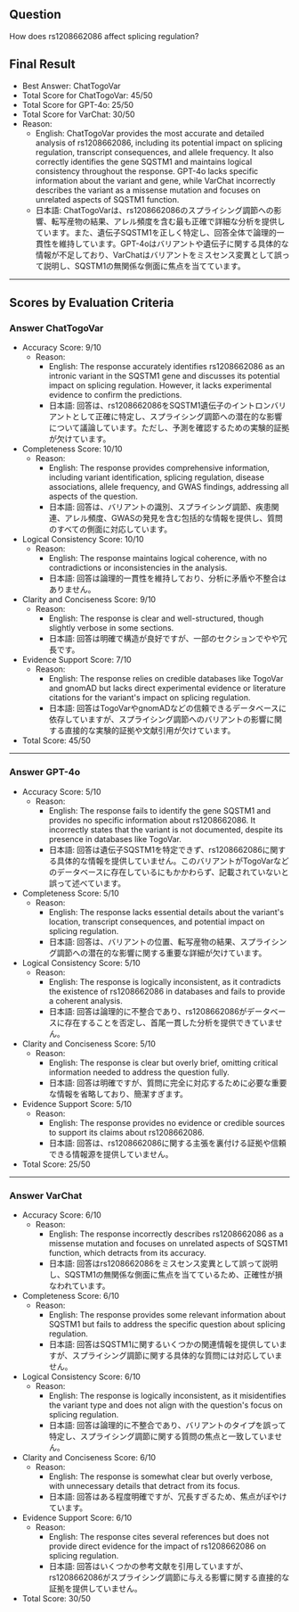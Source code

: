 ## Question

How does rs1208662086 affect splicing regulation?

## Final Result

- Best Answer: ChatTogoVar
- Total Score for ChatTogoVar: 45/50
- Total Score for GPT-4o: 25/50
- Total Score for VarChat: 30/50
- Reason:
  - English: ChatTogoVar provides the most accurate and detailed analysis of rs1208662086, including its potential impact on splicing regulation, transcript consequences, and allele frequency. It also correctly identifies the gene SQSTM1 and maintains logical consistency throughout the response. GPT-4o lacks specific information about the variant and gene, while VarChat incorrectly describes the variant as a missense mutation and focuses on unrelated aspects of SQSTM1 function.
  - 日本語: ChatTogoVarは、rs1208662086のスプライシング調節への影響、転写産物の結果、アレル頻度を含む最も正確で詳細な分析を提供しています。また、遺伝子SQSTM1を正しく特定し、回答全体で論理的一貫性を維持しています。GPT-4oはバリアントや遺伝子に関する具体的な情報が不足しており、VarChatはバリアントをミスセンス変異として誤って説明し、SQSTM1の無関係な側面に焦点を当てています。

---

## Scores by Evaluation Criteria

### Answer ChatTogoVar
- Accuracy Score: 9/10
  - Reason: 
    - English: The response accurately identifies rs1208662086 as an intronic variant in the SQSTM1 gene and discusses its potential impact on splicing regulation. However, it lacks experimental evidence to confirm the predictions.
    - 日本語: 回答は、rs1208662086をSQSTM1遺伝子のイントロンバリアントとして正確に特定し、スプライシング調節への潜在的な影響について議論しています。ただし、予測を確認するための実験的証拠が欠けています。
- Completeness Score: 10/10
  - Reason: 
    - English: The response provides comprehensive information, including variant identification, splicing regulation, disease associations, allele frequency, and GWAS findings, addressing all aspects of the question.
    - 日本語: 回答は、バリアントの識別、スプライシング調節、疾患関連、アレル頻度、GWASの発見を含む包括的な情報を提供し、質問のすべての側面に対応しています。
- Logical Consistency Score: 10/10
  - Reason: 
    - English: The response maintains logical coherence, with no contradictions or inconsistencies in the analysis.
    - 日本語: 回答は論理的一貫性を維持しており、分析に矛盾や不整合はありません。
- Clarity and Conciseness Score: 9/10
  - Reason: 
    - English: The response is clear and well-structured, though slightly verbose in some sections.
    - 日本語: 回答は明確で構造が良好ですが、一部のセクションでやや冗長です。
- Evidence Support Score: 7/10
  - Reason: 
    - English: The response relies on credible databases like TogoVar and gnomAD but lacks direct experimental evidence or literature citations for the variant's impact on splicing regulation.
    - 日本語: 回答はTogoVarやgnomADなどの信頼できるデータベースに依存していますが、スプライシング調節へのバリアントの影響に関する直接的な実験的証拠や文献引用が欠けています。
- Total Score: 45/50

---

### Answer GPT-4o
- Accuracy Score: 5/10
  - Reason: 
    - English: The response fails to identify the gene SQSTM1 and provides no specific information about rs1208662086. It incorrectly states that the variant is not documented, despite its presence in databases like TogoVar.
    - 日本語: 回答は遺伝子SQSTM1を特定できず、rs1208662086に関する具体的な情報を提供していません。このバリアントがTogoVarなどのデータベースに存在しているにもかかわらず、記載されていないと誤って述べています。
- Completeness Score: 5/10
  - Reason: 
    - English: The response lacks essential details about the variant's location, transcript consequences, and potential impact on splicing regulation.
    - 日本語: 回答は、バリアントの位置、転写産物の結果、スプライシング調節への潜在的な影響に関する重要な詳細が欠けています。
- Logical Consistency Score: 5/10
  - Reason: 
    - English: The response is logically inconsistent, as it contradicts the existence of rs1208662086 in databases and fails to provide a coherent analysis.
    - 日本語: 回答は論理的に不整合であり、rs1208662086がデータベースに存在することを否定し、首尾一貫した分析を提供できていません。
- Clarity and Conciseness Score: 5/10
  - Reason: 
    - English: The response is clear but overly brief, omitting critical information needed to address the question fully.
    - 日本語: 回答は明確ですが、質問に完全に対応するために必要な重要な情報を省略しており、簡潔すぎます。
- Evidence Support Score: 5/10
  - Reason: 
    - English: The response provides no evidence or credible sources to support its claims about rs1208662086.
    - 日本語: 回答は、rs1208662086に関する主張を裏付ける証拠や信頼できる情報源を提供していません。
- Total Score: 25/50

---

### Answer VarChat
- Accuracy Score: 6/10
  - Reason: 
    - English: The response incorrectly describes rs1208662086 as a missense mutation and focuses on unrelated aspects of SQSTM1 function, which detracts from its accuracy.
    - 日本語: 回答はrs1208662086をミスセンス変異として誤って説明し、SQSTM1の無関係な側面に焦点を当てているため、正確性が損なわれています。
- Completeness Score: 6/10
  - Reason: 
    - English: The response provides some relevant information about SQSTM1 but fails to address the specific question about splicing regulation.
    - 日本語: 回答はSQSTM1に関するいくつかの関連情報を提供していますが、スプライシング調節に関する具体的な質問には対応していません。
- Logical Consistency Score: 6/10
  - Reason: 
    - English: The response is logically inconsistent, as it misidentifies the variant type and does not align with the question's focus on splicing regulation.
    - 日本語: 回答は論理的に不整合であり、バリアントのタイプを誤って特定し、スプライシング調節に関する質問の焦点と一致していません。
- Clarity and Conciseness Score: 6/10
  - Reason: 
    - English: The response is somewhat clear but overly verbose, with unnecessary details that detract from its focus.
    - 日本語: 回答はある程度明確ですが、冗長すぎるため、焦点がぼやけています。
- Evidence Support Score: 6/10
  - Reason: 
    - English: The response cites several references but does not provide direct evidence for the impact of rs1208662086 on splicing regulation.
    - 日本語: 回答はいくつかの参考文献を引用していますが、rs1208662086がスプライシング調節に与える影響に関する直接的な証拠を提供していません。
- Total Score: 30/50
